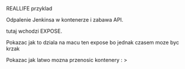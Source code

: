 REALLIFE przyklad

Odpalenie Jenkinsa w kontenerze i zabawa API.

tutaj wchodzi EXPOSE.

Pokazac jak to dziala na macu ten expose bo jednak czasem moze byc krzak

Pokazac jak latwo mozna przenosic kontenery  : >
